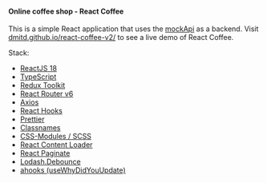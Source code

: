 #### Online coffee shop - React Coffee

This is a simple React application that uses the [mockApi](https://mockapi.io/docs) as a backend.
Visit [dmitd.github.io/react-coffee-v2/](https://dmitd.github.io/react-coffee-v2/) to see a live demo of React Coffee.

Stack:

* [ReactJS 18](https://reactjs.org)
* [TypeScript](https://www.typescriptlang.org)
* [Redux Toolkit](https://redux-toolkit.js.org)
* [React Router v6](https://reactrouter.com/en/v6.3.0)
* [Axios](https://axios-http.com)
* [React Hooks](https://reactjs.org/docs/hooks-intro.html)
* [Prettier](https://prettier.io)
* [Classnames](https://www.npmjs.com/package/classnames)
* [CSS-Modules / SCSS](https://sass-lang.com)
* [React Content Loader](https://skeletonreact.com)
* [React Paginate](https://www.npmjs.com/package/react-paginate)
* [Lodash.Debounce](https://lodash.com/docs#debounce)
* [ahooks (useWhyDidYouUpdate)](https://ahooks.js.org/hooks/use-why-did-you-update)
